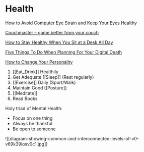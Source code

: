# Health

[How to Avoid Computer Eye Strain and Keep Your Eyes Healthy](https://www.howtogeek.com/54872/how-to-avoid-computer-eye-strain-and-keep-your-eyes-healthy/ "How to Avoid Computer Eye Strain and Keep Your Eyes Healthy")

[Couchmaster – game better from your couch ](http://www.redferret.net/?p=58026)

[How to Stay Healthy When You Sit at a Desk All Day ](https://www.lifesavvy.com/608/how-to-stay-healthy-when-you-sit-at-a-desk-all-day/)

[Five Things To Do When Planning For Your Digital Death ](https://lifehacker.com/five-things-to-do-when-planning-for-your-digital-death-1826496843)

[How to Change Your Personality](https://lifehacker.com/how-to-change-your-personality-1830317055)

1. [[Eat_Drink]] Healthily 
2. Get Adequate [[Sleep]] (Rest regularly)
3. [[Exercise]] Daily (Sport/Walk)
4. Maintain Good [[Posture]]
5. [[Meditate]]
6. Read Books

Holy triad of Mental Health:

- Focus on one thing
- Always be thankful
- Be open to someone


![[diagram-showing-common-and-interconnected-levels-of-v0-v69k39iosv0c1.jpg]]



